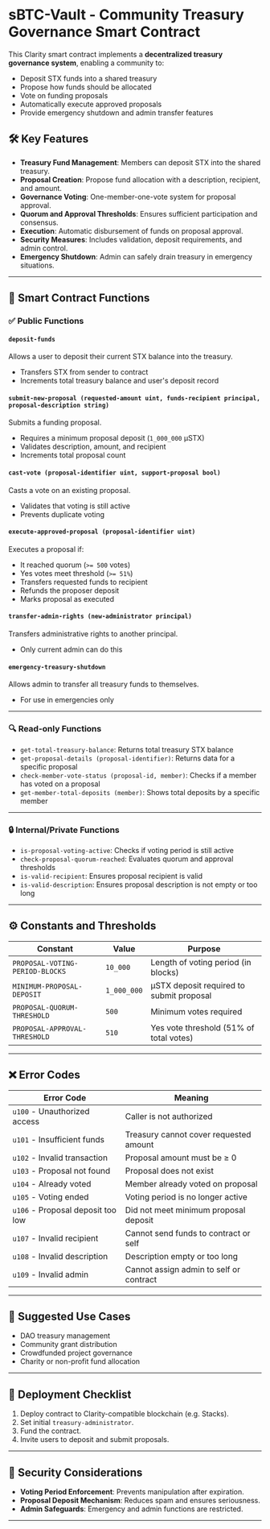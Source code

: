 

# sBTC-Vault - Community Treasury Governance Smart Contract

This Clarity smart contract implements a **decentralized treasury governance system**, enabling a community to:

* Deposit STX funds into a shared treasury
* Propose how funds should be allocated
* Vote on funding proposals
* Automatically execute approved proposals
* Provide emergency shutdown and admin transfer features

## 🛠️ Key Features

* **Treasury Fund Management**: Members can deposit STX into the shared treasury.
* **Proposal Creation**: Propose fund allocation with a description, recipient, and amount.
* **Governance Voting**: One-member-one-vote system for proposal approval.
* **Quorum and Approval Thresholds**: Ensures sufficient participation and consensus.
* **Execution**: Automatic disbursement of funds on proposal approval.
* **Security Measures**: Includes validation, deposit requirements, and admin control.
* **Emergency Shutdown**: Admin can safely drain treasury in emergency situations.

---

## 📘 Smart Contract Functions

### ✅ Public Functions

#### `deposit-funds`

Allows a user to deposit their current STX balance into the treasury.

* Transfers STX from sender to contract
* Increments total treasury balance and user's deposit record

#### `submit-new-proposal (requested-amount uint, funds-recipient principal, proposal-description string)`

Submits a funding proposal.

* Requires a minimum proposal deposit (`1_000_000` µSTX)
* Validates description, amount, and recipient
* Increments total proposal count

#### `cast-vote (proposal-identifier uint, support-proposal bool)`

Casts a vote on an existing proposal.

* Validates that voting is still active
* Prevents duplicate voting

#### `execute-approved-proposal (proposal-identifier uint)`

Executes a proposal if:

* It reached quorum (`>= 500` votes)
* Yes votes meet threshold (`>= 51%`)
* Transfers requested funds to recipient
* Refunds the proposer deposit
* Marks proposal as executed

#### `transfer-admin-rights (new-administrator principal)`

Transfers administrative rights to another principal.

* Only current admin can do this

#### `emergency-treasury-shutdown`

Allows admin to transfer all treasury funds to themselves.

* For use in emergencies only

---

### 🔍 Read-only Functions

* `get-total-treasury-balance`: Returns total treasury STX balance
* `get-proposal-details (proposal-identifier)`: Returns data for a specific proposal
* `check-member-vote-status (proposal-id, member)`: Checks if a member has voted on a proposal
* `get-member-total-deposits (member)`: Shows total deposits by a specific member

---

### 🔒 Internal/Private Functions

* `is-proposal-voting-active`: Checks if voting period is still active
* `check-proposal-quorum-reached`: Evaluates quorum and approval thresholds
* `is-valid-recipient`: Ensures proposal recipient is valid
* `is-valid-description`: Ensures proposal description is not empty or too long

---

## ⚙️ Constants and Thresholds

| Constant                        | Value       | Purpose                                  |
| ------------------------------- | ----------- | ---------------------------------------- |
| `PROPOSAL-VOTING-PERIOD-BLOCKS` | `10_000`    | Length of voting period (in blocks)      |
| `MINIMUM-PROPOSAL-DEPOSIT`      | `1_000_000` | µSTX deposit required to submit proposal |
| `PROPOSAL-QUORUM-THRESHOLD`     | `500`       | Minimum votes required                   |
| `PROPOSAL-APPROVAL-THRESHOLD`   | `510`       | Yes vote threshold (51% of total votes)  |

---

## ❌ Error Codes

| Error Code                        | Meaning                                 |
| --------------------------------- | --------------------------------------- |
| `u100` - Unauthorized access      | Caller is not authorized                |
| `u101` - Insufficient funds       | Treasury cannot cover requested amount  |
| `u102` - Invalid transaction      | Proposal amount must be ≥ 0             |
| `u103` - Proposal not found       | Proposal does not exist                 |
| `u104` - Already voted            | Member already voted on proposal        |
| `u105` - Voting ended             | Voting period is no longer active       |
| `u106` - Proposal deposit too low | Did not meet minimum proposal deposit   |
| `u107` - Invalid recipient        | Cannot send funds to contract or self   |
| `u108` - Invalid description      | Description empty or too long           |
| `u109` - Invalid admin            | Cannot assign admin to self or contract |

---

## 🧠 Suggested Use Cases

* DAO treasury management
* Community grant distribution
* Crowdfunded project governance
* Charity or non-profit fund allocation

---

## 🧾 Deployment Checklist

1. Deploy contract to Clarity-compatible blockchain (e.g. Stacks).
2. Set initial `treasury-administrator`.
3. Fund the contract.
4. Invite users to deposit and submit proposals.

---

## 🔐 Security Considerations

* **Voting Period Enforcement**: Prevents manipulation after expiration.
* **Proposal Deposit Mechanism**: Reduces spam and ensures seriousness.
* **Admin Safeguards**: Emergency and admin functions are restricted.

---
